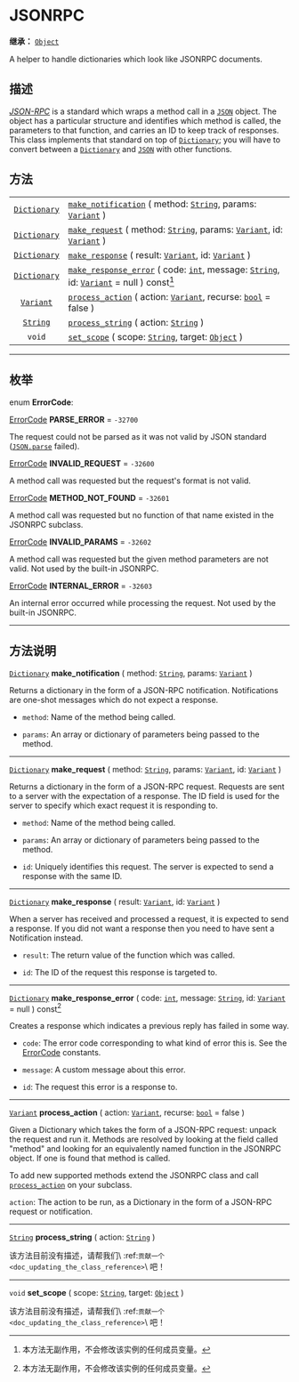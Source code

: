 <!-- ⚠ 请勿编辑本文件 ⚠ -->
<!-- 本文档使用脚本从 WeDot 引擎源码仓库生成。 -->
<!-- 生成脚本：https://github.com/WeDot-Engine/WeDot/tree/master/doc/tools/make_md.py； -->
<!-- 原文件：https://github.com/WeDot-Engine/WeDot/tree/master/doc/classes/JSONRPC.xml。 -->

<div id="_class_jsonrpc"></div>

# JSONRPC

**继承：** [`Object`](class_object.md)

A helper to handle dictionaries which look like JSONRPC documents.

## 描述

[*JSON-RPC*](https://www.jsonrpc.org/) is a standard which wraps a method call in a [`JSON`](class_json.md) object. The object has a particular structure and identifies which method is called, the parameters to that function, and carries an ID to keep track of responses. This class implements that standard on top of [`Dictionary`](class_dictionary.md); you will have to convert between a [`Dictionary`](class_dictionary.md) and [`JSON`](class_json.md) with other functions.

## 方法

|||
|:-:|:--|
| [`Dictionary`](class_dictionary.md) | [`make_notification`](class_jsonrpc.md#class_jsonrpc_method_make_notification) ( method: [`String`](class_string.md), params: [`Variant`](class_variant.md) )                                                    |
| [`Dictionary`](class_dictionary.md) | [`make_request`](class_jsonrpc.md#class_jsonrpc_method_make_request) ( method: [`String`](class_string.md), params: [`Variant`](class_variant.md), id: [`Variant`](class_variant.md) )                           |
| [`Dictionary`](class_dictionary.md) | [`make_response`](class_jsonrpc.md#class_jsonrpc_method_make_response) ( result: [`Variant`](class_variant.md), id: [`Variant`](class_variant.md) )                                                              |
| [`Dictionary`](class_dictionary.md) | [`make_response_error`](class_jsonrpc.md#class_jsonrpc_method_make_response_error) ( code: [`int`](class_int.md), message: [`String`](class_string.md), id: [`Variant`](class_variant.md) = null ) const[^const] |
| [`Variant`](class_variant.md)       | [`process_action`](class_jsonrpc.md#class_jsonrpc_method_process_action) ( action: [`Variant`](class_variant.md), recurse: [`bool`](class_bool.md) = false )                                                     |
| [`String`](class_string.md)         | [`process_string`](class_jsonrpc.md#class_jsonrpc_method_process_string) ( action: [`String`](class_string.md) )                                                                                                 |
| `void`                              | [`set_scope`](class_jsonrpc.md#class_jsonrpc_method_set_scope) ( scope: [`String`](class_string.md), target: [`Object`](class_object.md) )                                                                       |

<!-- rst-class:: classref-section-separator -->

---

## 枚举

<div id="_class_enum_jsonrpc_errorcode"></div>

enum **ErrorCode**: <div id="enum_jsonrpc_errorcode"></div>

<div id="_class_jsonrpc_constant_parse_error"></div>

[ErrorCode](#enum_jsonrpc_errorcode) **PARSE_ERROR** = ``-32700``

The request could not be parsed as it was not valid by JSON standard ([`JSON.parse`](class_json.md#class_json_method_parse) failed).

<div id="_class_jsonrpc_constant_invalid_request"></div>

[ErrorCode](#enum_jsonrpc_errorcode) **INVALID_REQUEST** = ``-32600``

A method call was requested but the request's format is not valid.

<div id="_class_jsonrpc_constant_method_not_found"></div>

[ErrorCode](#enum_jsonrpc_errorcode) **METHOD_NOT_FOUND** = ``-32601``

A method call was requested but no function of that name existed in the JSONRPC subclass.

<div id="_class_jsonrpc_constant_invalid_params"></div>

[ErrorCode](#enum_jsonrpc_errorcode) **INVALID_PARAMS** = ``-32602``

A method call was requested but the given method parameters are not valid. Not used by the built-in JSONRPC.

<div id="_class_jsonrpc_constant_internal_error"></div>

[ErrorCode](#enum_jsonrpc_errorcode) **INTERNAL_ERROR** = ``-32603``

An internal error occurred while processing the request. Not used by the built-in JSONRPC.

<!-- rst-class:: classref-section-separator -->

---

## 方法说明

<div id="_class_jsonrpc_method_make_notification"></div>

[`Dictionary`](class_dictionary.md) **make_notification** ( method: [`String`](class_string.md), params: [`Variant`](class_variant.md) )<div id="class_jsonrpc_method_make_notification"></div>

Returns a dictionary in the form of a JSON-RPC notification. Notifications are one-shot messages which do not expect a response.

- `method`: Name of the method being called.

- `params`: An array or dictionary of parameters being passed to the method.

<!-- rst-class:: classref-item-separator -->

---

<div id="_class_jsonrpc_method_make_request"></div>

[`Dictionary`](class_dictionary.md) **make_request** ( method: [`String`](class_string.md), params: [`Variant`](class_variant.md), id: [`Variant`](class_variant.md) )<div id="class_jsonrpc_method_make_request"></div>

Returns a dictionary in the form of a JSON-RPC request. Requests are sent to a server with the expectation of a response. The ID field is used for the server to specify which exact request it is responding to.

- `method`: Name of the method being called.

- `params`: An array or dictionary of parameters being passed to the method.

- `id`: Uniquely identifies this request. The server is expected to send a response with the same ID.

<!-- rst-class:: classref-item-separator -->

---

<div id="_class_jsonrpc_method_make_response"></div>

[`Dictionary`](class_dictionary.md) **make_response** ( result: [`Variant`](class_variant.md), id: [`Variant`](class_variant.md) )<div id="class_jsonrpc_method_make_response"></div>

When a server has received and processed a request, it is expected to send a response. If you did not want a response then you need to have sent a Notification instead.

- `result`: The return value of the function which was called.

- `id`: The ID of the request this response is targeted to.

<!-- rst-class:: classref-item-separator -->

---

<div id="_class_jsonrpc_method_make_response_error"></div>

[`Dictionary`](class_dictionary.md) **make_response_error** ( code: [`int`](class_int.md), message: [`String`](class_string.md), id: [`Variant`](class_variant.md) = null ) const[^const]<div id="class_jsonrpc_method_make_response_error"></div>

Creates a response which indicates a previous reply has failed in some way.

- `code`: The error code corresponding to what kind of error this is. See the [ErrorCode](#enum_jsonrpc_errorcode) constants.

- `message`: A custom message about this error.

- `id`: The request this error is a response to.

<!-- rst-class:: classref-item-separator -->

---

<div id="_class_jsonrpc_method_process_action"></div>

[`Variant`](class_variant.md) **process_action** ( action: [`Variant`](class_variant.md), recurse: [`bool`](class_bool.md) = false )<div id="class_jsonrpc_method_process_action"></div>

Given a Dictionary which takes the form of a JSON-RPC request: unpack the request and run it. Methods are resolved by looking at the field called "method" and looking for an equivalently named function in the JSONRPC object. If one is found that method is called.

To add new supported methods extend the JSONRPC class and call [`process_action`](class_jsonrpc.md#class_jsonrpc_method_process_action) on your subclass.

 `action`: The action to be run, as a Dictionary in the form of a JSON-RPC request or notification.

<!-- rst-class:: classref-item-separator -->

---

<div id="_class_jsonrpc_method_process_string"></div>

[`String`](class_string.md) **process_string** ( action: [`String`](class_string.md) )<div id="class_jsonrpc_method_process_string"></div>

该方法目前没有描述，请帮我们\ :ref:`贡献一个 <doc_updating_the_class_reference>`\ 吧！

<!-- rst-class:: classref-item-separator -->

---

<div id="_class_jsonrpc_method_set_scope"></div>

`void` **set_scope** ( scope: [`String`](class_string.md), target: [`Object`](class_object.md) )<div id="class_jsonrpc_method_set_scope"></div>

该方法目前没有描述，请帮我们\ :ref:`贡献一个 <doc_updating_the_class_reference>`\ 吧！

[^virtual]: 本方法通常需要用户覆盖才能生效。
[^const]: 本方法无副作用，不会修改该实例的任何成员变量。
[^vararg]: 本方法除了能接受在此处描述的参数外，还能够继续接受任意数量的参数。
[^constructor]: 本方法用于构造某个类型。
[^static]: 调用本方法无需实例，可直接使用类名进行调用。
[^operator]: 本方法描述的是使用本类型作为左操作数的有效运算符。
[^bitfield]: 这个值是由下列位标志构成位掩码的整数。
[^void]: 无返回值。
